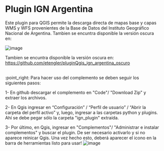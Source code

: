 # Plugin IGN Argentina

Este plugin para QGIS permite la descarga directa de mapas base y capas WMS y WFS provenientes de la Base de Datos del Instituto Geográfico Nacional de Argentina.
Tambien se encuntra disponible la versión oscura en:

![image](https://github.com/user-attachments/assets/a2546bf5-ca33-41e9-acf4-74abd922ceb8)

Tambien se encuntra disponible la versión oscura en: https://github.com/etengler/pluginQgis_ign_argentina_oscuro

<br>
:point_right: Para hacer uso del complemento se deben seguir los siguientes pasos:

1- En github descargar el complemento en "Code"/ "Download Zip" y extraer los archivos.

2- En Qgis ingresar en “Configuración” / “Perfil de usuario” / “Abrir la carpeta del perfil activo” y, luego, ingresar a las carpetas python y plugins. Ahí se debe pegar sólo la carpeta "ign_plugin" extraída. 

3- Por último, en Qgis, ingresar en "Complementos"/ "Administrar e instalar complementos" y buscar el plugin. De ser necesario activarlo y si no aparece reinicar Qgis. Una vez hecho esto, deberá aparecer el icono en la barra de herramientas listo para usar! ![image](https://github.com/etengler/complementoQgis_v1/assets/58312881/95606903-9542-44fc-ad74-267653741232)

